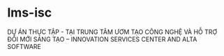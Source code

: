 # lms-isc
DỰ ÁN THỰC TẬP - TẠI TRUNG TÂM ƯƠM TẠO CÔNG NGHỆ VÀ HỖ TRỢ ĐỔI MỚI SÁNG TẠO – INNOVATION SERVICES CENTER AND ALTA SOFTWARE
